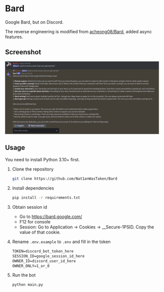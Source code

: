 # Bard

Google Bard, but on Discord.

The reverse engineering is modified from [acheong08/Bard](https://github.com/acheong08/Bard), added async features.

## Screenshot

![screenshot.png](img/screenshot.png)

## Usage

You need to install Python 3.10+ first.

1. Clone the repository
    ```bash
    git clone https://github.com/Nat1anWasTaken/Bard
    ```
2. Install dependencies
    ```bash
    pip install -r requirements.txt
    ```
3. Obtain session id
    - Go to https://bard.google.com/
    - F12 for console
    - Session: Go to Application → Cookies → __Secure-1PSID. Copy the value of that cookie.

4. Rename `.env.example` to `.env` and fill in the token
    ```dotenv
    TOKEN=discord_bot_token_here
    SESSION_ID=google_session_id_here
    OWNER_ID=discord_user_id_here
    OWNER_ONLY=1_or_0
    ```
5. Run the bot
    ```bash
    python main.py
    ```
